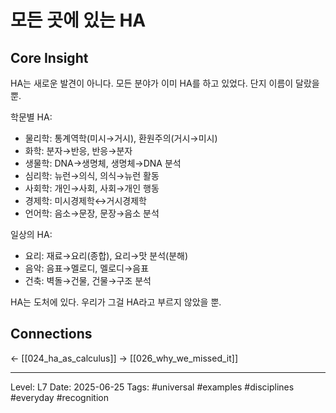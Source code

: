 # 모든 곳에 있는 HA

## Core Insight
HA는 새로운 발견이 아니다. 모든 분야가 이미 HA를 하고 있었다. 단지 이름이 달랐을 뿐.

학문별 HA:
- 물리학: 통계역학(미시→거시), 환원주의(거시→미시)
- 화학: 분자→반응, 반응→분자
- 생물학: DNA→생명체, 생명체→DNA 분석
- 심리학: 뉴런→의식, 의식→뉴런 활동
- 사회학: 개인→사회, 사회→개인 행동
- 경제학: 미시경제학↔거시경제학
- 언어학: 음소→문장, 문장→음소 분석

일상의 HA:
- 요리: 재료→요리(종합), 요리→맛 분석(분해)
- 음악: 음표→멜로디, 멜로디→음표
- 건축: 벽돌→건물, 건물→구조 분석

HA는 도처에 있다. 우리가 그걸 HA라고 부르지 않았을 뿐.

## Connections
← [[024_ha_as_calculus]]
→ [[026_why_we_missed_it]]

---
Level: L7
Date: 2025-06-25
Tags: #universal #examples #disciplines #everyday #recognition
